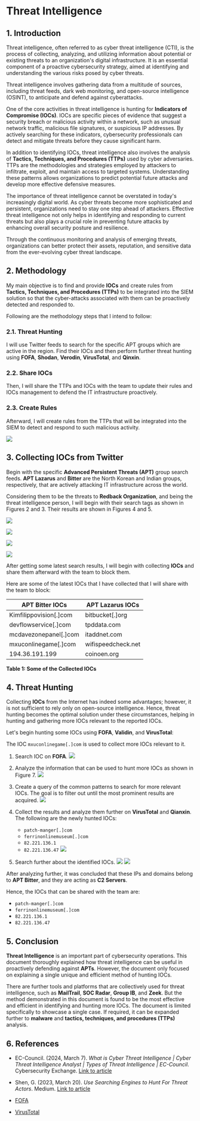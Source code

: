 # Threat Intelligence

## 1. Introduction

Threat intelligence, often referred to as cyber threat intelligence (CTI), is the process of collecting, analyzing, and utilizing information about potential or existing threats to an organization's digital infrastructure. It is an essential component of a proactive cybersecurity strategy, aimed at identifying and understanding the various risks posed by cyber threats.

Threat intelligence involves gathering data from a multitude of sources, including threat feeds, dark web monitoring, and open-source intelligence (OSINT), to anticipate and defend against cyberattacks.

One of the core activities in threat intelligence is hunting for **Indicators of Compromise (IOCs)**. IOCs are specific pieces of evidence that suggest a security breach or malicious activity within a network, such as unusual network traffic, malicious file signatures, or suspicious IP addresses. By actively searching for these indicators, cybersecurity professionals can detect and mitigate threats before they cause significant harm.

In addition to identifying IOCs, threat intelligence also involves the analysis of **Tactics, Techniques, and Procedures (TTPs)** used by cyber adversaries. TTPs are the methodologies and strategies employed by attackers to infiltrate, exploit, and maintain access to targeted systems. Understanding these patterns allows organizations to predict potential future attacks and develop more effective defensive measures.

The importance of threat intelligence cannot be overstated in today's increasingly digital world. As cyber threats become more sophisticated and persistent, organizations need to stay one step ahead of attackers. Effective threat intelligence not only helps in identifying and responding to current threats but also plays a crucial role in preventing future attacks by enhancing overall security posture and resilience.

Through the continuous monitoring and analysis of emerging threats, organizations can better protect their assets, reputation, and sensitive data from the ever-evolving cyber threat landscape.

## 2. Methodology

My main objective is to find and provide **IOCs** and create rules from **Tactics, Techniques, and Procedures (TTPs)** to be integrated into the SIEM solution so that the cyber-attacks associated with them can be proactively detected and responded to.

Following are the methodology steps that I intend to follow:

### 2.1. Threat Hunting

I will use Twitter feeds to search for the specific APT groups which are active in the region. Find their IOCs and then perform further threat hunting using **FOFA**, **Shodan**, **Verodin**, **VirusTotal**, and **Qinxin**.

### 2.2. Share IOCs

Then, I will share the TTPs and IOCs with the team to update their rules and IOCs management to defend the IT infrastructure proactively.

### 2.3. Create Rules

Afterward, I will create rules from the TTPs that will be integrated into the SIEM to detect and respond to such malicious activity.


![](img\ti-1.png)

## 3. Collecting IOCs from Twitter

Begin with the specific **Advanced Persistent Threats (APT)** group search feeds. **APT Lazarus** and **Bitter** are the North Korean and Indian groups, respectively, that are actively attacking IT infrastructure across the world. 

Considering them to be the threats to **Redback Organization**, and being the threat intelligence person, I will begin with their search tags as shown in Figures 2 and 3. Their results are shown in Figures 4 and 5.


![](img\ti-2.png)

![](img\ti-3.png)

![](img\ti-4.png)

![](img\ti-5.png)

After getting some latest search results, I will begin with collecting **IOCs** and share them afterward with the team to block them. 

Here are some of the latest IOCs that I have collected that I will share with the team to block:

| **APT Bitter IOCs**        | **APT Lazarus IOCs**   |
|----------------------------|------------------------|
| Kimfilippovision[.]com      | bitbucket[.]org        |
| devflowservice[.]com        | tpddata.com            |
| mcdavezonepanel[.]com       | itaddnet.com           |
| mxuconlinegame[.]com        | wifispeedcheck.net     |
| 194.36.191.199              | coinoen.org            |

**Table 1: Some of the Collected IOCs**

## 4. Threat Hunting

Collecting **IOCs** from the Internet has indeed some advantages; however, it is not sufficient to rely only on open-source intelligence. Hence, threat hunting becomes the optimal solution under these circumstances, helping in hunting and gathering more IOCs relevant to the reported IOCs.

Let's begin hunting some IOCs using **FOFA**, **Validin**, and **VirusTotal**:

The IOC `mxuconlinegame[.]com` is used to collect more IOCs relevant to it.

1. Search IOC on **FOFA**.
![](img\ti-6.png)

2. Analyze the information that can be used to hunt more IOCs as shown in Figure 7.
![](img\ti-7.png)

3. Create a query of the common patterns to search for more relevant IOCs. The goal is to filter out until the most prominent results are acquired.
![](img\ti-8.png)

4. Collect the results and analyze them further on **VirusTotal** and **Qianxin**. The following are the newly hunted IOCs:  
   - `patch-manger[.]com`  
   - `ferrinonlinemuseum[.]com`  
   - `82.221.136.1`  
   - `82.221.136.47`
![](img\ti-9.png)

5. Search further about the identified IOCs.
![](img\ti-10.png)
![](img\ti-11.png)

After analyzing further, it was concluded that these IPs and domains belong to **APT Bitter**, and they are acting as **C2 Servers**. 

Hence, the IOCs that can be shared with the team are:

- `patch-manger[.]com`
- `ferrinonlinemuseum[.]com`
- `82.221.136.1`
- `82.221.136.47`

## 5. Conclusion

**Threat Intelligence** is an important part of cybersecurity operations. This document thoroughly explained how threat intelligence can be useful in proactively defending against **APTs**. However, the document only focused on explaining a single unique and efficient method of hunting IOCs. 

There are further tools and platforms that are collectively used for threat intelligence, such as **MailTrail**, **SOC Radar**, **Group IB**, and **Zeek**. But the method demonstrated in this document is found to be the most effective and efficient in identifying and hunting more IOCs. The document is limited specifically to showcase a single case. If required, it can be expanded further to **malware** and **tactics, techniques, and procedures (TTPs)** analysis.

## 6. References

- EC-Council. (2024, March 7). *What is Cyber Threat Intelligence | Cyber Threat Intelligence Analyst | Types of Threat Intelligence | EC-Council*. Cybersecurity Exchange. [Link to article](https://www.eccouncil.org/cybersecurity-exchange/threat-intelligence/what-is-cyber-threat-intelligence/#:~:text=Cyber%20threat%20intelligence%20is%20information)

- Shen, G. (2023, March 20). *Use Searching Engines to Hunt For Threat Actors*. Medium. [Link to article](https://gustavshen.medium.com/use-searching-engines-to-hunt-for-threat-actors-74be52976e9f)

- [FOFA](https://en.fofa.info)

- [VirusTotal](https://www.virustotal.com)

